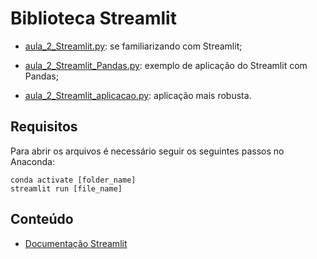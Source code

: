 # Biblioteca Streamlit

- [aula_2_Streamlit.py](aula_2_Streamlit.py): se familiarizando com Streamlit;

- [aula_2_Streamlit_Pandas.py](aula_2_Streamlit_Pandas.py): exemplo de aplicação do Streamlit com Pandas;

- [aula_2_Streamlit_aplicacao.py](aula_2_Streamlit_aplicacao.py): aplicação mais robusta.


## Requisitos

Para abrir os arquivos é necessário seguir os seguintes passos no Anaconda:

```
conda activate [folder_name]
streamlit run [file_name]
```

## Conteúdo

- [Documentação Streamlit](https://docs.streamlit.io/en/latest/api.html)